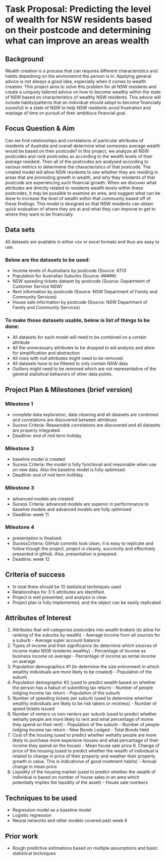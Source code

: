 # Task Proposal: Predicting the level of wealth for NSW residents based on their postcode and determining what can improve an areas wealth

## Background
Wealth creation is a process that can requires different characteristics and habits depedning on the environemnt the person is in. Applying general advice is not always a good idea, especially when it comes to wealth creation. This project aims to solve this problem for all NSW residents and create a uniquely tailored advice on how to become wealthy within the state of NSW based on characteristics of wealthy NSW residents. This advice will include habits/patterns that an individual should adopt to become financially sucesfull in a state of NSW to help NSW residents avoid frustration and wastage of time on pursuit of their ambitious financial goal. 

## Focus Question & Aim 
Can we find relationships and correlations of particular attributes of residents of Australia and overall determine what someones average wealth would be based on their postcode? In this project, we analyze all NSW postcodes and rank postcodes as according to the wealth levels of their average resident. Then all of the postcodes are analysed according to various metrics to deterimene the characteristics of that postcode. The created model will allow NSW residents to see whether they are residing in areas that are promoting growth in wealth, and why they residents of that postcode are experiencing such financial growth. When we discover what attributes are directly related to residents wealth levels within these postcodes, it may be possible to examine an area, and suggest what can be done to increase the level of wealth within that community based off of these findings. This model is designed so that NSW residents can obtain quick evaluation of where they are at and what they can improve to get to where they want to be financially.
 
 ## Data sets 
All datasets are available in either csv or excel formats and thus are easy to use.

### Below are the datasets to be used:
- Income levels of Australians by postcode (Source: ATO)
- Population for Australian Suburbs (Source: #####)
- NSW speeding tickets dataset by postcode (Source: Department of Customer Service NSW)
- Rent information by postcode (Source: NSW Department of Family and Community Services)
- House sale information by postcode (Source: NSW Department of Family and Community Services)

### To make those datasets usable, below is list of things to be done:
- All datasets for each model will need to be combined on a certain attribute
- All the unnecessary attributes to be dropped to aid analysis and allow for simplification and abstraction
- All rows with null attributes might need to be removed.
- All datasets have to be filtered to only contain NSW data
-  Outliers might need to be removed which are not representative of the general statistical behaviors of other data points.
 
 ## Project Plan & Milestones (brief version)
 ### Milestone 1
 - complete data exploration, data cleaning and all datasets are combined and correlations are discovered between attribtues
 - Sucess Criteria: Reasanoble correlations are discovered and all datasets are properly integrated. 
 - Deadline: end of mid term holiday
 ### Milestone 2
 - baseline model is created
 - Sucess Criteria: the model is fully functional and reasonable when use on new data. Also the baseline model is fully optimised. 
 - Deadline: end of mid term holifday 
 ### Milestone 3
 - advanced models are created
 - Sucess Criteria: advanced models are superior in performnance to baseline models and advanced models are fully optimised
 - Deadline: week 11
 ### Milestone 4
 - presentation is finalised
 - SucessCriteria: GitHub commits look clean, it is easy to replicate and follow though the project, project is cleanly, succinctly and effectively presented in github. Also, presentation is prepared.
 - Deadline: week 12

 
 ## Criteria of success
 - In total there should be 10 statistical techniques used
 - Relationships for 3-5 attributes are identified.
 - Project is well presented, and analysis is clear.
 - Project plan is fully implemented, and the object can be easily replicated

## Attributes of Interest
1.    Attributes that will categorise postcodes into wealth brakets (to allow for ranking of the suburbs by wealth)
    - Average Income from all sources for a suburb
    - Average super account balance
2.    Types of income and their significance (to determine which sources of income make NSW residents wealthy)
    - Percentage of income as business income on average
    - Percentage of income as rental income on average
3.    Population demographics #1 (to determine the size enironment in which wealthy individuals are more likely to be created)
    - Population of the suburb
4.    Population demographic #2 (used to predict wealth based on whether the person has a habuit of submitting tax return)
    - Number of people lodging income tax return 
    - Population of the suburb
5.    Number of speeding tickets per suburb (used to determine wherther wealthy individuals are likely to be risk takers or reckless)
    - Number of speed tickets issued
6.    Number of renters vs non-renters per suburb (used to predict whether wehalty people are more likely to rent and what percentage of inome they spend on their rent)
    - Population of the suburb
    - Number of people lodging income tax return 
    - New Bonds Lodged
    - Total Bonds Held
7.    Cost of the housing (used to predict whether wehalty people are more likely to purchase more expensive houses and what percantage of their income they spend on the house)
    - Mean house sale price
    8.    Change of price of the housing (used to predict whether the wealth of individual is related to change in price of their property and weather their property growth in value. This is indicativive of good invetment habits)
    - Annual change in mean price
9.    Liquidity of the housing market (used to predict whether the wealth of individual is based on number of house sales in an area which potentially implies the liquidity of the asset)
    - House sale numbers
    
## Techniques to be used
- Regression model as a baseline model
- Logistic regression
- Neural networks and other models covered past week 6

## Prior work
 - Rough predictive estimations based on multiple assumptions and basic statistical techniques


